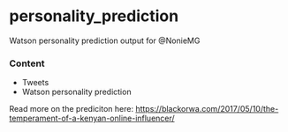 # personality_prediction
Watson personality prediction output for @NonieMG

### Content
* Tweets
* Watson personality prediction

Read more on the prediciton here: https://blackorwa.com/2017/05/10/the-temperament-of-a-kenyan-online-influencer/
